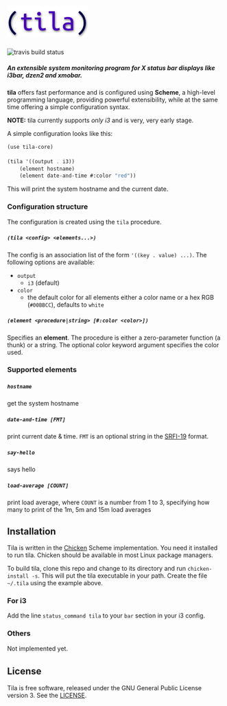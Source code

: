 # ![tila](./doc/tila_small.png)

![travis build status](https://api.travis-ci.org/ane/tila.svg)

##### An extensible system monitoring program for X status bar displays like i3bar, dzen2 and xmobar.

**tila** offers fast performance and is configured using **Scheme**, a high-level programming language, providing powerful extensibility, while at the same time offering a simple configuration syntax.

**NOTE:** tila currently supports *only i3* and is very, very early stage.

A simple configuration looks like this:

```scheme
(use tila-core)

(tila '((output . i3))
    (element hostname)
    (element date-and-time #:color "red"))
```

This will print the system hostname and the current date.

### Configuration structure

The configuration is created using the `tila` procedure.

##### `(tila <config> <elements...>)`

The config is an association list of the form `'((key . value) ...)`. The
following options are available:

* `output`
    * `i3` (default)
* `color`
    * the default color for all elements either a color name or a hex RGB
    (`#00BBCC`), defaults to `white`

##### `(element <procedure|string> [#:color <color>])`
  
Specifies an **element**. The procedure is either a zero-parameter function (a
thunk) or a string. The optional color keyword argument specifies the color used.

### Supported elements

##### `hostname`
get the system hostname

##### `date-and-time [FMT]`
print current date & time. `FMT` is an optional string in the [SRFI-19](http://srfi.schemers.org/srfi-19/srfi-19.html) format.
  
##### `say-hello`
says hello

##### `load-average [COUNT]`
print load average, where `COUNT` is a number from 1 to 3, specifying how many to print of the 1m, 5m and 15m load averages

## Installation

Tila is written in the [Chicken](http://www.call-cc.org) Scheme
implementation. You need it installed to run tila. Chicken should be available in most Linux package managers.

To build tila, clone this repo and change to its directory and run
`chicken-install -s`. This will put the tila executable in your path. Create the
file `~/.tila` using the example above.

### For i3

Add the line `status_command tila` to your `bar` section in your i3 config.

### Others

Not implemented yet.


######

## License

Tila is free software, released under the GNU General Public License
version 3. See the [LICENSE](./LICENSE.md).
